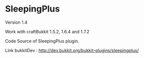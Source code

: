SleepingPlus
============
Version 1.4

Work with craftBukkit 1.5.2, 1.6.4 and 1.7.2

Code Source of SleepingPlus plugin.

Link bukkitDev : http://dev.bukkit.org/bukkit-plugins/sleepingplus/
